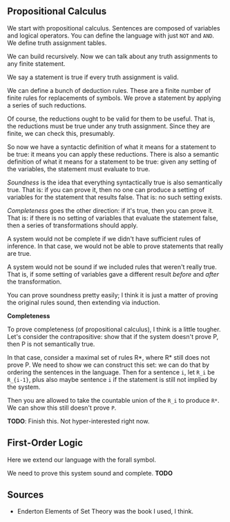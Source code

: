 ## Propositional Calculus

We start with propositional calculus. Sentences are composed of
variables and logical operators. You can define the language with just
`NOT` and `AND`. We define truth assignment tables.

We can build recursively. Now we can talk about any truth assignments
to any finite statement.

We say a statement is true if every truth assignment is valid.

We can define a bunch of deduction rules. These are a finite number of
finite rules for replacements of symbols. We prove a statement by
applying a series of such reductions.

Of course, the reductions ought to be valid for them to be
useful. That is, the reductions must be true under any truth
assignment. Since they are finite, we can check this, presumably.

So now we have a syntactic definition of what it means for a statement
to be true: it means you can apply these reductions. There is also a
semantic definition of what it means for a statement to be true: given
any setting of the variables, the statement must evaluate to true.

*Soundness* is the idea that everything syntactically true is also
semantically true. That is: if you can prove it, then no one can
produce a setting of variables for the statement that results
false. That is: no such setting exists.

*Completeness* goes the other direction: if it's true, then you can
prove it. That is: if there is no setting of variables that evaluate
the statement false, then a series of transformations should apply.

A system would not be complete if we didn't have sufficient rules of
inference. In that case, we would not be able to prove statements that
really are true.

A system would not be sound if we included rules that weren't really
true. That is, if some setting of variables gave a different result
*before* and *after* the transformation.

You can prove soundness pretty easily; I think it is just a matter of
proving the original rules sound, then extending via induction.

**Completeness**

To prove completeness (of propositional calculus), I think is a little
tougher. Let's consider the contrapositive: show that if the system
doesn't prove P, then P is not semantically true.

In that case, consider a maximal set of rules R\*, where R\* still
does not prove P. We need to show we can construct this set: we can do
that by ordering the sentences in the language. Then for a sentence
`i`, let `R_i` be `R_{i-1}`, plus also maybe sentence `i` if the
statement is still not implied by the system.

Then you are allowed to take the countable union of the `R_i` to
produce `R*`. We can show this still doesn't prove `P`.

**TODO**: Finish this. Not hyper-interested right now.

## First-Order Logic

Here we extend our language with the forall symbol.

We need to prove this system sound and complete. **TODO**

## Sources

* Enderton Elements of Set Theory was the book I used, I think.
